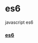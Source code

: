 # es6
javascript es6

### <a href="https://github.com/ES-CN/es6features/blob/master/README.md#iterators--forof-%E8%BF%AD%E4%BB%A3%E5%99%A8--forof-%E5%BE%AA%E7%8E%AF">es6</a>


